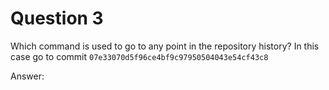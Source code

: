 # Question 3

Which command is used to go to any point in the repository history? In this case go to commit `07e33070d5f96ce4bf9c97950504043e54cf43c8`

Answer:

```

```
